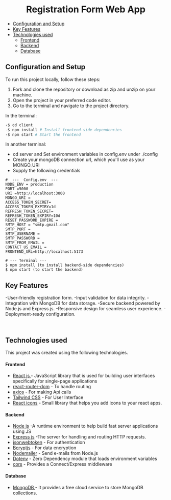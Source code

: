 <H1 align="center">Registration Form Web App</h1>

  * [Configuration and Setup](#configuration-and-setup)
  * [Key Features](#key-features)
  * [Technologies used](#technologies-used)
      - [Frontend](#frontend)
      - [Backend](#backend)
      - [Database](#database)


## Configuration and Setup

To run this project locally, follow these steps:

1. Fork and clone the repository or download as zip and unzip on your machine.
2. Open the project in your preferred code editor.
3. Go to the terminal and navigate to the project directory.

In the terminal:

```bash
-$ cd client
-$ npm install # Install frontend-side dependencies
-$ npm start # Start the frontend
```
In another terminal:
- cd server and Set environment variables in config.env under ./config
- Create your mongoDB connection url, which you'll use as your MONGO_URI
- Supply the following credentials

```
#  ---  Config.env  ---
NODE_ENV = production
PORT =5000
URI =http://localhost:3000
MONGO_URI =
ACCESS_TOKEN_SECRET=
ACCESS_TOKEN_EXPIRY=1d
REFRESH_TOKEN_SECRET=
REFRESH_TOKEN_EXPIRY=10d
RESET_PASSWORD_EXPIRE =  
SMTP_HOST = "smtp.gmail.com"
SMTP_PORT = 
SMTP_USERNAME = 
SMTP_PASSWORD =
SMTP_FROM_EMAIL = 
CONTACT_US_EMAIL =
FRONTEND_URL=http://localhost:5173
```

```
# --- Terminal ---
$ npm install (to install backend-side dependencies)
$ npm start (to start the backend)
```


##  Key Features
-User-friendly registration form.
-Input validation for data integrity.
-Integration with MongoDB for data storage.
-Secure backend powered by Node.js and Express.js.
-Responsive design for seamless user experience.
-Deployment-ready configuration.


<br/>

##  Technologies used

This project was created using the following technologies.

####  Frontend 

- [React js ](https://www.npmjs.com/package/react) - JavaScript library that is used for building user interfaces specifically for single-page applications
- [react-router-dom](https://www.npmjs.com/package/react-router-dom) - To handle routing
- [axios](https://www.npmjs.com/package/axios) - For making Api calls
- [Tailwind CSS](https://developer.mozilla.org/en-US/docs/Web/CSS) - For User Interface
- [React icons](https://react-icons.github.io/react-icons/) -
 Small library that helps you add icons  to your react apps.

####  Backend 

- [Node js](https://nodejs.org/en/) -A runtime environment to help build fast server applications using JS
- [Express js](https://www.npmjs.com/package/express) -The server for handling and routing HTTP requests.
- [jsonwebtoken](https://www.npmjs.com/package/jsonwebtoken) - For authentication
- [Bcryptjs](https://www.npmjs.com/package/bcryptjs) - For data encryption
- [Nodemailer](https://nodemailer.com/about/) - Send e-mails from Node.js
- [Dotenv](https://www.npmjs.com/package/dotenv) - Zero Dependency module that loads environment variables
- [cors](https://www.npmjs.com/package/cors) - Provides a Connect/Express middleware


####  Database 

 - [MongoDB ](https://www.mongodb.com/) - It provides a free cloud service to store MongoDB collections.
